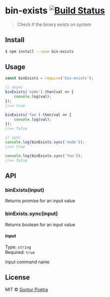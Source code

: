 # bin-exists [![Build Status](https://travis-ci.org/iguntur/bin-exists.svg?branch=master)](https://travis-ci.org/iguntur/bin-exists)

> Check if the binary exists on system


## Install

```bash
$ npm install --save bin-exists
```


## Usage


```js
const binExists = require('bin-exists');

// async
binExists('node').then(val => {
    console.log(val);
});
//=> true

binExists('foo').then(val => {
    console.log(val);
});
//=> false

// sync
console.log(binExists.sync('node'));
//=> true

console.log(binExists.sync('foo'));
//=> false
```


## API

### binExists(input)

Returns promise for an input value

### binExists.sync(input)

Returns boolean for an input value

#### input

Type: `string` <br>
Required: `true`

Input command name


## License

MIT © [Guntur Poetra](http://guntur.starmediateknik.com)
